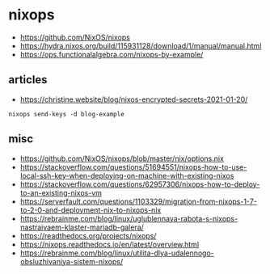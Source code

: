 # nixops

* https://github.com/NixOS/nixops
* https://hydra.nixos.org/build/115931128/download/1/manual/manual.html
* https://ops.functionalalgebra.com/nixops-by-example/

## articles

* https://christine.website/blog/nixos-encrypted-secrets-2021-01-20/

```
nixops send-keys -d blog-example
```

## misc

* https://github.com/NixOS/nixops/blob/master/nix/options.nix
* https://stackoverflow.com/questions/51694551/nixops-how-to-use-local-ssh-key-when-deploying-on-machine-with-existing-nixos
* https://stackoverflow.com/questions/62957306/nixops-how-to-deploy-to-an-existing-nixos-vm
* https://serverfault.com/questions/1103329/migration-from-nixops-1-7-to-2-0-and-deployment-nix-to-nixops-nix
* https://rebrainme.com/blog/linux/uglublennaya-rabota-s-nixops-nastraivaem-klaster-mariadb-galera/
* https://readthedocs.org/projects/nixops/
* https://nixops.readthedocs.io/en/latest/overview.html
* https://rebrainme.com/blog/linux/utilita-dlya-udalennogo-obsluzhivaniya-sistem-nixops/
